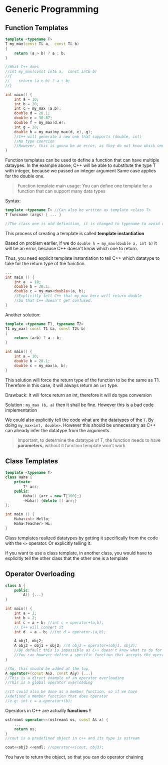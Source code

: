 # Generic Programming

## Function Templates

```c++
template <typename T>
T my_max(const T& a,  const T& b)
{
    return (a > b) ? a : b;
}

//What C++ does
//int my_max(const int& a,  const int& b)
//{
//    return (a > b) ? a : b;
//}

int main() {
    int a = 10;
    int b = 20;
    int c = my_max (a,b);
    double d = 20.1;
    double e = 30.87;
    double f = my_max(d,e);
    int g = 20;
    double h = my_max(my_max(d, e), g);
    //C++ will generate a new one that supports (double, int)
    //No type coercion
    //However, this is gonna be an error, as they do not know which one is the return type
}
```

Function templates can be used to define a function that can have multiple dataypes. In the example above, C++ will be able to substitute the type T with integer, because we passed an integer argument Same case applies for the double one.

> Function template main usage: You can define one template for a function that can support many data types

Syntax:

```c++
template <typename T> //Can also be written as template <class T>
T funcname (args) { ... }

//The class one is old definition, it is changed to typename to avoid confusion
```

This process of creating a template is called **template instantiation**

Based on problem earlier, if we do `double h = my_max(double a, int b)` it will be an error, because C++ doesn't know which one to return.

Thus, you need explicit template instantiation to tell C++ which datatype to take for the return type of the function.

```c++
...
int main () {
    int a  = 10;
    double b = 20.1;
    double c = my_max<double>(a, b);
    //Explicitly tell C++ that my_max here will return double
    //So that C++ doesn't get confused.
}
```

Another solution:

```c++
template <typename T1, typename T2>
T1 my_max( const T1 &a, const T2& b)
{
    return (a>b) ? a : b;
}

int main() {
    int a = 10;
    double b = 20.1;
    double c = my_max(a, b);
}
```

This solution will force the return type of the function to be the same as T1\. Therefore in this case, it will always return an `int` type.

Drawback: It will force return an int, therefore it will do type conversion

Solution : `my_max (b, a)` then it shall be fine. However this is a bad code implementation

We could also explicitly tell the code what are the datatypes of the `T`. By doing `my_max<int, double>`. However this should be unnecessary as C++ can already infer the datatype from the arguments.

> Important, to determine the datatype of T, the function needs to have **parameters**, without it function template won't work

## Class Templates

```c++
template <typename T>
class Haha {
    private:
        T* arr;
    public:
        Haha() {arr = new T[100];}
        ~Haha() {delete [] arr;}
};

int main () {
    Haha<int> Hello;
    Haha<Teacher> Hi;
}
```

Class templates realized datatypes by getting it specifically from the code with the `<>` operator. Or explicitly telling it.

If you want to use a class template, in another class, you would have to explicitly tell the other class that the other one is a template

## Operator Overloading

```c++
class A {
    public:
        A() {...}
}

int main() {
    int a = 1;
    int b = 2;
    int c = a + b; //int c = operator+(a,b);
    // C++ will convert it
    int d  = a - b; //int d = operator-(a,b);

    A obj1, obj2;
    A obj3 = obj1 + obj2; //A obj3 = operator+(obj1, obj2);
    //By default this is impossible as C++ doesn't know what to do for this
    //You can however define a specific function that accepts the operation.
}

//So, this should be added at the top,
A operator+(const A&x, const A&y) {...}
//This is a direct example of an operator overloading
//This is a global operator overloading

//It could also be done as a member function, so if we have
//defined a member function that does operator
//e.g: int c = a.operator+(b);
```

Operators in C++ are actually **functions** !!

```c++
ostream& operator<<(ostream& os, const A& x) {
    ...
    return os;
}
//cout is a predefined object in c++ and its type is ostream

cout<<obj3 <<endl; //operator<<(cout, obj3);
```

You have to return the object, so that you can do operator chaining
